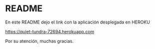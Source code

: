 # README

En este README dejo el link con la aplicación desplegada en HEROKU

https://quiet-tundra-72694.herokuapp.com

Por su atención, muchas gracias.